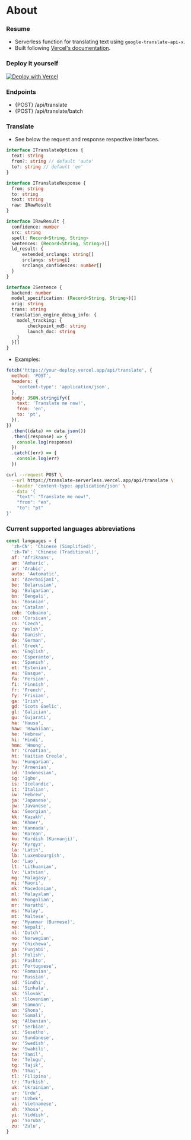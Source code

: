 # About

### Resume

- Serverless function for translating text using `google-translate-api-x`.
- Built following [Vercel's documentation](https://vercel.com/docs/functions/quickstart).

### Deploy it yourself

[![Deploy with Vercel](https://vercel.com/button)](https://vercel.com/import/project?template=https://github.com/rafael-vasconcellos/google-translate-serverless)

### Endpoints

- {POST} /api/translate
- {POST} /api/translate/batch

### Translate
- See below the request and response respective interfaces.

```ts
interface ITranslateOptions {
  text: string
  from?: string // default 'auto'
  to?: string // default 'en'
}

interface ITranslateResponse {
  from: string
  to: string
  text: string
  raw: IRawResult
}

interface IRawResult {
  confidence: number
  src: string
  spell: Record<String, String>
  sentences: (Record<String, String>)[]
  ld_result: { 
      extended_srclangs: string[]
      srclangs: string[]
      srclangs_confidences: number[]
  }
}

interface ISentence { 
  backend: number
  model_specification: (Record<String, String>)[]
  orig: string
  trans: string
  translation_engine_debug_info: { 
    model_tracking: { 
        checkpoint_md5: string
        launch_doc: string
    }
  }[]
}
```

- Examples:

```js
fetch('https://your-deploy.vercel.app/api/translate', {
  method: 'POST',
  headers: {
    'content-type': 'application/json',
  },
  body: JSON.stringify({
    text: 'Translate me now!',
    from: 'en',
    to: 'pt',
  }),
})
  .then((data) => data.json())
  .then((response) => {
    console.log(response)
  })
  .catch((err) => {
    console.log(err)
  })
```

```sh
curl --request POST \
  --url https://translate-serverless.vercel.app/api/translate \
  --header 'content-type: application/json' \
  --data '{
	"text": "Translate me now!",
	"from": "en",
	"to": "pt"
}'
```

### Current supported languages abbreviations

```js
const languages = {
  'zh-CN': 'Chinese (Simplified)',
  'zh-TW': 'Chinese (Traditional)',
  af: 'Afrikaans',
  am: 'Amharic',
  ar: 'Arabic',
  auto: 'Automatic',
  az: 'Azerbaijani',
  be: 'Belarusian',
  bg: 'Bulgarian',
  bn: 'Bengali',
  bs: 'Bosnian',
  ca: 'Catalan',
  ceb: 'Cebuano',
  co: 'Corsican',
  cs: 'Czech',
  cy: 'Welsh',
  da: 'Danish',
  de: 'German',
  el: 'Greek',
  en: 'English',
  eo: 'Esperanto',
  es: 'Spanish',
  et: 'Estonian',
  eu: 'Basque',
  fa: 'Persian',
  fi: 'Finnish',
  fr: 'French',
  fy: 'Frisian',
  ga: 'Irish',
  gd: 'Scots Gaelic',
  gl: 'Galician',
  gu: 'Gujarati',
  ha: 'Hausa',
  haw: 'Hawaiian',
  he: 'Hebrew',
  hi: 'Hindi',
  hmn: 'Hmong',
  hr: 'Croatian',
  ht: 'Haitian Creole',
  hu: 'Hungarian',
  hy: 'Armenian',
  id: 'Indonesian',
  ig: 'Igbo',
  is: 'Icelandic',
  it: 'Italian',
  iw: 'Hebrew',
  ja: 'Japanese',
  jw: 'Javanese',
  ka: 'Georgian',
  kk: 'Kazakh',
  km: 'Khmer',
  kn: 'Kannada',
  ko: 'Korean',
  ku: 'Kurdish (Kurmanji)',
  ky: 'Kyrgyz',
  la: 'Latin',
  lb: 'Luxembourgish',
  lo: 'Lao',
  lt: 'Lithuanian',
  lv: 'Latvian',
  mg: 'Malagasy',
  mi: 'Maori',
  mk: 'Macedonian',
  ml: 'Malayalam',
  mn: 'Mongolian',
  mr: 'Marathi',
  ms: 'Malay',
  mt: 'Maltese',
  my: 'Myanmar (Burmese)',
  ne: 'Nepali',
  nl: 'Dutch',
  no: 'Norwegian',
  ny: 'Chichewa',
  pa: 'Punjabi',
  pl: 'Polish',
  ps: 'Pashto',
  pt: 'Portuguese',
  ro: 'Romanian',
  ru: 'Russian',
  sd: 'Sindhi',
  si: 'Sinhala',
  sk: 'Slovak',
  sl: 'Slovenian',
  sm: 'Samoan',
  sn: 'Shona',
  so: 'Somali',
  sq: 'Albanian',
  sr: 'Serbian',
  st: 'Sesotho',
  su: 'Sundanese',
  sv: 'Swedish',
  sw: 'Swahili',
  ta: 'Tamil',
  te: 'Telugu',
  tg: 'Tajik',
  th: 'Thai',
  tl: 'Filipino',
  tr: 'Turkish',
  uk: 'Ukrainian',
  ur: 'Urdu',
  uz: 'Uzbek',
  vi: 'Vietnamese',
  xh: 'Xhosa',
  yi: 'Yiddish',
  yo: 'Yoruba',
  zu: 'Zulu',
}
```

